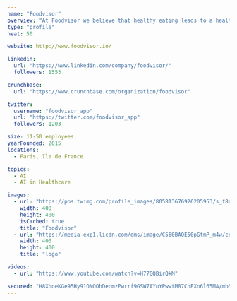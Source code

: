 ```yaml
---
name: "Foodvisor"
overview: "At Foodvisor we believe that healthy eating leads to a healthier lifestyle."
type: "profile"
heat: 50

website: http://www.foodvisor.io/

linkedin:
  url: "https://www.linkedin.com/company/foodvisor/"
  followers: 1553

crunchbase:
  url: "https://www.crunchbase.com/organization/foodvisor"

twitter:
  username: "foodvisor_app"
  url: "https://twitter.com/foodvisor_app"
  followers: 1203

size: 11-50 employees
yearFounded: 2015
locations:
  - Paris, Ile de France

topics:
  - AI
  - AI in Healthcare

images:
  - url: "https://pbs.twimg.com/profile_images/805813676926205953/s_f8nCWI_400x400.jpg"
    width: 400
    height: 400
    isCached: true
    title: "Foodvisor"
  - url: "https://media-exp1.licdn.com/dms/image/C560BAQE50pGtmP_m4w/company-logo_200_200/0?e=1594857600&v=beta&t=E5Q9aENJAMmjFQNvwyYhVq2fVhLG3-n-jTdZU7S--iA"
    width: 400
    height: 400
    title: "logo"

videos:
  - url: "https://www.youtube.com/watch?v=H77GQBirQkM"

secured: "H8XboeKGe95Hy91ONOOhDecmzPwrrf9GSW7AYuYPwwtM87CnEXn6l65MA/mb5tZhbPG1I8pzDYr9rdPwNs2IPtoCZ/e73Z8clXUaY2HszXlQt2IGbqo/Ohs6Ulx2RxDBWSbP1mCsL9U4EwzNGes6Xog3Ts4SJ50oy84oIKuXUZ3rb1cbOpdYqVao7bKWuYc+sHc5krhnFRKFqez9WkeHuRPKEOf/vdQwXnroaaItqfVXZOLETFhrTuKqoYdbzPzvgIsUSizySG9Zn7pHGBkELCXPG0zMatKUM5q7GpBcDDzTbxmAemt4KDXyhNGiNNqoESk90LJoiKJ5DriwfzNAMcHZjUwLbRVi1ntiZ+updG4I9TIpvmtvoQr/+fTMRbDV5Jq/MhN2/PQLJZEv6o+s+7GT7QqqO/P4OAZJvMRi1P8=;M2kVO/5W+UKF3BL6FOGSDw=="
---
```


